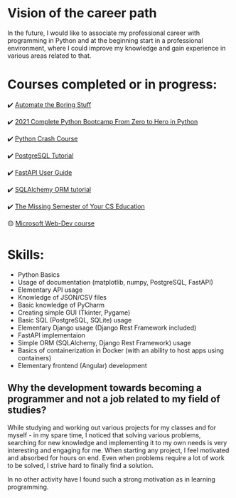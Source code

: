 # Vision of the career path

In the future, I would like to associate my professional career with programming in Python and at the beginning start in
a professional environment, where I could improve my knowledge and gain experience in various areas related to that.

# Courses completed or in progress:

✔️ [Automate the Boring Stuff](https://automatetheboringstuff.com/)

✔️ [2021 Complete Python Bootcamp From Zero to Hero in Python](https://www.udemy.com/course/complete-python-bootcamp/)

✔️ [Python Crash Course](https://nostarch.com/pythoncrashcourse2e)

✔️ [PostgreSQL Tutorial](https://www.postgresqltutorial.com/)

✔️ [FastAPI User Guide](https://fastapi.tiangolo.com/tutorial/)

✔️ [SQLAlchemy ORM tutorial](https://docs.sqlalchemy.org/en/14/orm/tutorial.html)

✔️ [The Missing Semester of Your CS Education](https://missing.csail.mit.edu/)

🟡   [Microsoft Web-Dev course](https://github.com/microsoft/Web-Dev-For-Beginners)

<!-- ✔️ 🟡 -->

# Skills:

- Python Basics
- Usage of documentation (matplotlib, numpy, PostgreSQL, FastAPI)
- Elementary API usage
- Knowledge of JSON/CSV files
- Basic knowledge of PyCharm
- Creating simple GUI (Tkinter, Pygame)
- Basic SQL (PostgreSQL, SQLite) usage
- Elementary Django usage (Django Rest Framework included)
- FastAPI implementaion
- Simple ORM (SQLAlchemy, Django Rest Framework) usage
- Basics of containerization in Docker (with an ability to host apps using containers)
- Elementary frontend (Angular) development

## Why the development towards becoming a programmer and not a job related to my field of studies?

While studying and working out various projects for my classes and for myself - in my spare time, I noticed that solving
various problems, searching for new knowledge and implementing it to my own needs is very interesting and engaging for
me. When starting any project, I feel motivated and absorbed for hours on end. Even when problems require a lot of work
to be solved, I strive hard to finally find a solution.

In no other activity have I found such a strong motivation as in learning programming. 
